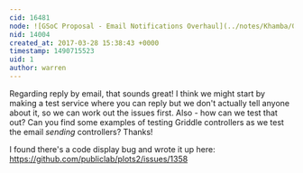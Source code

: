 ```yaml
---
cid: 16481
node: ![GSoC Proposal - Email Notifications Overhaul](../notes/Khamba/03-13-2017/gsoc-proposal-email-notifications-overhaul)
nid: 14004
created_at: 2017-03-28 15:38:43 +0000
timestamp: 1490715523
uid: 1
author: warren
---
```


Regarding reply by email, that sounds great! I think we might start by making a test service where you can reply but we don't actually tell anyone about it, so we can work out the issues first. Also - how can we test that out? Can you find some examples of testing Griddle controllers as we test the email _sending_ controllers? Thanks!

I found there's a code display bug and wrote it up here: https://github.com/publiclab/plots2/issues/1358